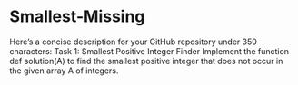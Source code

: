 # Smallest-Missing
Here’s a concise description for your GitHub repository under 350 characters: Task 1: Smallest Positive Integer Finder  Implement the function def solution(A) to find the smallest positive integer that does not occur in the given array A of integers.
